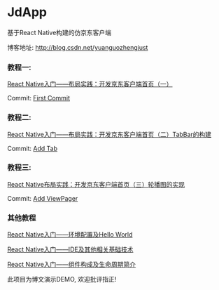 # JdApp
基于React Native构建的仿京东客户端

博客地址: http://blog.csdn.net/yuanguozhengjust

### 教程一: 
[React Native入门——布局实践：开发京东客户端首页（一）](http://blog.csdn.net/yuanguozhengjust/article/details/50538651)

Commit: [First Commit](https://github.com/yuanguozheng/JdApp/commit/b34add1224fc02d25bd7a188e2cade73c122f59c) 

### 教程二: 
[React Native入门——布局实践：开发京东客户端首页（二）TabBar的构建](http://blog.csdn.net/yuanguozhengjust/article/details/50553525)

Commit: [Add Tab](https://github.com/yuanguozheng/JdApp/commit/b661cd8767749bcf8512ea6564f4ac379adb5cf7) 

### 教程三: 
[React Native布局实践：开发京东客户端首页（三）轮播图的实现](http://blog.csdn.net/yuanguozhengjust/article/details/50556700)

Commit: [Add ViewPager](https://github.com/yuanguozheng/JdApp/commit/2d1741bef1c7908c9e0d2f52c23210e8de2fcc7a) 

### 其他教程
[React Native入门——环境配置及Hello World](http://blog.csdn.net/yuanguozhengjust/article/details/50468050)

[React Native入门——IDE及其他相关基础技术](http://blog.csdn.net/yuanguozhengjust/article/details/50468561)

[React Native入门——组件构成及生命周期简介](http://blog.csdn.net/yuanguozhengjust/article/details/50470171)

此项目为博文演示DEMO, 欢迎批评指正!
